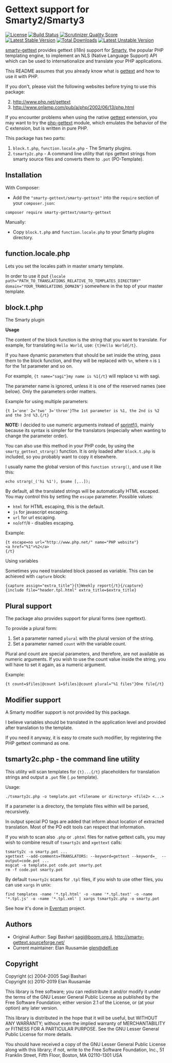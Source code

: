 **Gettext support for Smarty2/Smarty3**
=======================================

[![License](https://poser.pugx.org/smarty-gettext/smarty-gettext/license.png)](https://packagist.org/packages/smarty-gettext/smarty-gettext)
[![Build Status](https://travis-ci.org/smarty-gettext/smarty-gettext.png?branch=master)](http://travis-ci.org/smarty-gettext/smarty-gettext)
[![Scrutinizer Quality Score](https://scrutinizer-ci.com/g/smarty-gettext/smarty-gettext/badges/quality-score.png?s=bd7a2c6199136bdf056ceb095d93602cc28d5d73)](https://scrutinizer-ci.com/g/smarty-gettext/smarty-gettext/)
[![Latest Stable Version](https://poser.pugx.org/smarty-gettext/smarty-gettext/v/stable.png)](https://packagist.org/packages/smarty-gettext/smarty-gettext)
[![Total Downloads](https://poser.pugx.org/smarty-gettext/smarty-gettext/downloads.png)](https://packagist.org/packages/smarty-gettext/smarty-gettext)
[![Latest Unstable Version](https://poser.pugx.org/smarty-gettext/smarty-gettext/v/unstable.png)](https://packagist.org/packages/smarty-gettext/smarty-gettext)

[smarty-gettext][1] provides gettext (i18n) support for [Smarty][2], the popular PHP templating engine, to implement an NLS (Native Language Support) API which can be used to internationalize and translate your PHP applications.

This README assumes that you already know what is [gettext][3] and how to
use it with PHP.

If you don't, please visit the following websites before trying to
use this package:

 2. http://www.php.net/gettext
 3. http://www.onlamp.com/pub/a/php/2002/06/13/php.html

If you encounter problems when using the native [gettext][4] extension,
you may want to try the [php-gettext][5] module, which emulates the behavior
of the C extension, but is written in pure PHP.

This package has two parts:

  1. `block.t.php`, `function.locale.php` - The Smarty plugins.
  2. `tsmarty2c.php` - A command line utility that rips gettext strings
                     from smarty source files and converts them to `.pot` (PO-Template).

**Installation**
----------------

With Composer:

- Add the `"smarty-gettext/smarty-gettext"` into the `require` section of your `composer.json`:
```
composer require smarty-gettext/smarty-gettext
```

Manually:

- Copy `block.t.php` and `function.locale.php` to your Smarty plugins directory.

**function.locale.php**
-----------------------

Lets you set the locales path in master smarty template.

In order to use it put `{locale path="PATH_TO_TRANSLATIONS_RELATIVE_TO_TEMPLATES_DIRECTORY" domain="YOUR_TRANSLATIONS_DOMAIN"}` somewhere in the top of your master template.

**block.t.php**
---------------

The Smarty plugin


**Usage**

The content of the block function is the string that you want to translate.
For example, for translating `Hello World`, use: `{t}Hello World{/t}`.

If you have dynamic parameters that should be set inside the string,
pass them to the block function, and they will be replaced with `%n`,
where `n` is `1` for the 1st parameter and so on.

For example, `{t name="sagi"}my name is %1{/t}` will replace `%1` with sagi.

The parameter name is ignored, unless it is one of the reserved
names (see below). Only the parameters order matters.

Example for using multiple parameters:

    {t 1='one' 2='two' 3='three'}The 1st parameter is %1, the 2nd is %2 and the 3rd %3.{/t}

**NOTE:** I decided to use numeric arguments instead of [sprintf()][6],
mainly because its syntax is simpler for the translators
(especially when wanting to change the parameter order).

You can also use this method in your PHP code, by using the
`smarty_gettext_strarg()` function. It is only loaded after `block.t.php` is
included, so you probably want to copy it elsewhere.

I usually name the global version of this `function strarg()`, and use it like this:

    echo strarg(_('hi %1'), $name [,..]);

By default, all the translated strings will be automatically HTML escaped.
You may control this by setting the `escape` parameter. Possible values:

  - `html` for HTML escaping, this is the default.
  - `js` for javascript escaping.
  - `url` for url escaping.
  - `no`/`off`/`0` - disables escaping.

Example:

    {t escape=no url="http://www.php.net/" name="PHP website"}
    <a href="%1">%2</a>
    {/t}

Using variables

Sometimes you need translated block passed as variable. This can be achieved with `capture` block:

    {capture assign="extra_title"}{t}Weekly report{/t}{/capture}
    {include file="header.tpl.html" extra_title=$extra_title}


Plural support
--------------

The package also provides support for plural forms (see ngettext).

To provide a plural form:

  1. Set a parameter named `plural` with the plural version of the string.
  2. Set a parameter named `count` with the variable count.

Plural and count are special parameters, and therefore, are not available
as numeric arguments. If you wish to use the count value inside the string,
you will have to set it again, as a numeric argument.

Example:

    {t count=$files|@count 1=$files|@count plural="%1 files"}One file{/t}

Modifier support
----------------

A Smarty modifier support is not provided by this package.

I believe variables should be translated in the application level
and provided after translation to the template.

If you need it anyway, it is easy to create such modifier, by
registering the PHP gettext command as one.

**tsmarty2c.php - the command line utility**
--------------------------------------------

This utility will scan templates for `{t}...{/t}` placeholders for translation strings
and output a `.pot` file (`.po` template).

Usage:

    ./tsmarty2c.php -o template.pot <filename or directory> <file2> <...>

If a parameter is a directory, the template files within will
be parsed, recursively.

In output special PO tags are added that inform about location of extracted translation. Most of the PO edit tools can respect that information.

If you wish to scan also `.php` or `.phtml` files for native gettext calls, you may wish to combine result of `tsmarty2c` and `xgettext` calls:

```
tsmarty2c -o smarty.pot ...
xgettext --add-comments=TRANSLATORS: --keyword=gettext --keyword=_  --output=code.pot ...
msgcat -o template.pot code.pot smarty.pot
rm -f code.pot smarty.pot
```

By default `tsmarty2c` scans for `.tpl` files, if you wish to use other files, you can use `xargs` in unix:

```
find templates -name '*.tpl.html' -o -name '*.tpl.text' -o -name '*.tpl.js' -o -name '*.tpl.xml' | xargs tsmarty2c.php -o smarty.pot
```

See how it's done in [Eventum][7] project.

**Authors**
-----------

 - Original Author: Sagi Bashari <sagi@boom.org.il>, http://smarty-gettext.sourceforge.net/
 - Current maintainer: Elan Ruusamäe <glen@delfi.ee>

**Copyright**
-------------

Copyright (c) 2004-2005 Sagi Bashari <br>
Copyright (c) 2010-2019 Elan Ruusamäe

This library is free software; you can redistribute it and/or
modify it under the terms of the GNU Lesser General Public
License as published by the Free Software Foundation; either
version 2.1 of the License, or (at your option) any later version.

This library is distributed in the hope that it will be useful,
but WITHOUT ANY WARRANTY; without even the implied warranty of
MERCHANTABILITY or FITNESS FOR A PARTICULAR PURPOSE.  See the GNU
Lesser General Public License for more details.

You should have received a copy of the GNU Lesser General Public
License along with this library; if not, write to the Free Software
Foundation, Inc., 51 Franklin Street, Fifth Floor, Boston, MA  02110-1301  USA

  [1]: https://github.com/smarty-gettext/smarty-gettext
  [2]: http://www.smarty.net/
  [3]: https://www.gnu.org/software/gettext/
  [4]: http://php.net/manual/en/book.gettext.php
  [5]: https://launchpad.net/php-gettext/
  [6]: http://php.net/manual/en/function.sprintf.php
  [7]: https://github.com/eventum/eventum/blob/v3.5.4/localization/Makefile

